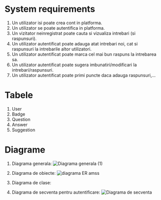 # System requirements
1. Un utilizator isi poate crea cont in platforma.
2. Un utilizator se poate autentifica in platforma.
3. Un vizitator neinregistrat poate cauta si vizualiza intrebari (si raspunsuri).
4. Un utilizator autentificat poate adauga atat intrebari noi, cat si raspunsuri la intrebarile altor utilizatori.
5. Un utilizator autentificat poate marca cel mai bun raspuns la intrebarea sa.
6. Un utilizator autentificat poate sugera imbunatiri/modificari la intrebari/raspunsuri.
7. Un utilizator autentificat poate primi puncte daca adauga raspunsuri,...


# Tabele
1. User 
2. Badge
3. Question
4. Answer
5. Suggestion
   
# Diagrame
1. Diagrama generala:
   ![Diagrama generala (1)](https://github.com/DreamTeamAMSS/.github/assets/104629833/55ce095c-1355-4a00-8ead-9e7c7d253f08)
   
2. Diagrama de obiecte: 
![diagrama ER amss](https://github.com/DreamTeamAMSS/.github/assets/104629833/aab49fd9-d0ec-44dd-a9da-3c6fb0d885b4)

3. Diagrama de clase:
   
4. Diagrama de secventa pentru autentificare: 
![Diagrama de secventa](https://github.com/DreamTeamAMSS/.github/assets/104629833/dfa65615-57f4-467d-8166-6435930112da)
